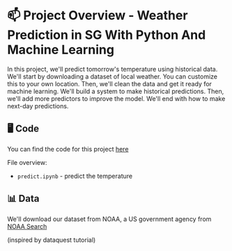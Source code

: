 # 📫 Project Overview - Weather Prediction in SG With Python And Machine Learning

In this project, we'll predict tomorrow's temperature using historical data.  We'll start by downloading a dataset of local weather.  You can customize this to your own location.  Then, we'll clean the data and get it ready for machine learning.  We'll build a system to make historical predictions.  Then, we'll add more predictors to improve the model.  We'll end with how to make next-day predictions.

## 🖥️ Code

You can find the code for this project [here](https://github.com/zzhengweii/weather-prediction)

File overview:

* `predict.ipynb` - predict the temperature

## 📊 Data

We'll download our dataset from NOAA, a US government agency from [NOAA Search](https://www.ncdc.noaa.gov/cdo-web/search)


(inspired by dataquest tutorial)


